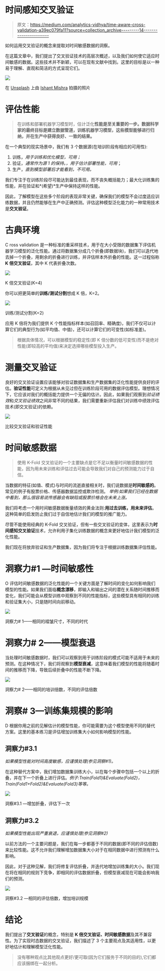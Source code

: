 # 时间感知交叉验证

> 原文：<https://medium.com/analytics-vidhya/time-aware-cross-validation-a39ec079fa11?source=collection_archive---------14----------------------->

如何运用交叉验证的概念来提取对时间敏感数据的洞察。

在这篇文章中，我们提出了交叉验证技术的高层次概述，以及我们如何使它适应时间敏感的数据。这些技术并不新颖，可以在现有文献中找到。这里的目标是以一种易于理解、直观和简洁的方式呈现它们。

![](img/8d09536c579e615b10a6bb9cbcf01596.png)

在 [Unsplash](https://unsplash.com?utm_source=medium&utm_medium=referral) 上由 [Ishant Mishra](https://unsplash.com/@ishant_mishra54?utm_source=medium&utm_medium=referral) 拍摄的照片

# 评估性能

> 在训练和部署机器学习模型时，估计泛化**性能是至关重要的一步。数据科学家的最终目标是建立数据管道，训练机器学习模型，这些模型能够进行归纳，并在生产中获得良好、一致的结果。**

在一个典型的现实场景中，我们有 3 个数据源(在培训阶段有相应的可用性):

1.  训练，*用于训练和优化模型，可用；*
2.  验证，*通常作为源 1 的保持。，用于估计部署性能，可用*；
3.  生产，*直到模型部署后才能看到，不可用。*

我们专注于在训练阶段尽可能达到最佳表现，而不丧失概括能力；最大化训练集的性能，并在验证和*(希望)*生产中保持这样的性能。

因此，了解模型在这些多个阶段的表现非常关键，确保我们的模型不会过度适应训练数据，并且仍然能够在生产中正确预测。评估这种模型泛化能力的一种常用技术是**交叉验证**。

# 古典环境

C ross validation 是一种标准的重采样技术，用于在大小受限的数据集下评估机器学习模型的泛化性能。通过将数据集分成几个折叠(即数据块)，我们可以迭代地去掉一个折叠，用剩余的折叠进行训练，并评估样本外折叠的性能。这一过程俗称 **K 倍交叉验证**，其中 K 代表折叠次数。

![](img/34b825875984080b490a528cf851cd38.png)

K 倍交叉验证(K=4)

你可以把更简单的**训练/测试分割**想成 K 倍，K=2。

![](img/09325e1ed43b1d457e27ea923bf79590.png)

训练/测试分割(K=2)

应用 K 倍将为我们提供 K 个性能指标样本(如召回率、精确度)，我们不仅可以计算它们的典型行为(如平均值、中值)，还可以计算它们的可变性(如标准差)。

> 根据具体情况，可以根据模型的稳定性(即 K 倍分数的低可变性)而不是绝对性能(即较高的平均值)来决定选择哪些模型投入生产。

# 测量交叉验证

良好的交叉验证设置应该能够对验证数据集和生产数据集的泛化性能提供良好的评估。**验证性能**可定义为根据从未见过但在训练阶段可用的数据评估模型。理想情况下，它应该对我们的概括能力提供一个无偏的估计。因此，如果我们观察到*验证绩效*和*交叉验证绩效*之间非常不同的结果，我们需要重新评估我们对训练中绩效评估技术(即交叉验证)的依赖。

![](img/5729b4f273275d3119782d819037eeb1.png)

比较交叉验证和验证性能

# 时间敏感数据

> 使用 K-Fold 交叉验证的一个主要缺点是它不足以衡量时间敏感数据的性能，因为用未来训练和评估过去可能会导致我们对自己的预测能力过于自信。

当数据的特征(如值、模式)与时间的流逝直接相关时，我们说数据是**时间敏感的**。常见的例子有股票价格、传感器数据监控或欺诈检测。
*举例:如果我们已经在数据中看到，那么很容易说传感器会有缺陷或股票价格会在未来上涨。*

我们将考虑一个用时间敏感数据衡量绩效的黄金法则:**用过去训练，用未来评估**。这种简单的启发防止我们过于自信地估计我们的模型的推广能力。

尽管不能使用经典的 K-Fold 交叉验证，但有一些交叉验证的变体，这里表示为**时间感知交叉验证**技术，允许利用子集化训练数据的概念来更好地估计我们模型的泛化性能。

我们现在将放弃验证和生产数据集，因为我们将专注于根据训练数据集评估性能。

# 洞察力#1 —时间敏感性

O 评估时间敏感数据的泛化性能的一个关键方面是了解时间的变化如何影响我们模型的性能。如果我们面临**概念漂移**，即输入和输出之间的潜在关系随时间推移而变化，我们可能会从模型训练中观察到不同的性能指标，这些模型具有相同的训练和验证集大小，只是随时间向前移动。

![](img/f87b4138080ca67bd7d8fb1c42e5285f.png)

洞察力# 1——相同的褶皱尺寸，不同的时代

# 洞察力# 2——模型衰退

当处理时间敏感数据时，我们可以观察到用于训练阶段的模式可能不适用于未来的预测。在这种情况下，我们将观察到**模型衰减**，这意味着我们模型的性能将随着时间的推移而下降，导致后续折叠中的性能不断下降。

![](img/d81660071834b834c1b4c3ada100fe78.png)

洞察力# 2——相同的培训倍数，不同的评估倍数

# 洞察# 3—训练集规模的影响

D 根据你用之前的见解估计的模型性能，你可能需要为这个模型使用不同的替代方案。这里的基本练习是评估增加训练集大小如何影响模型的性能。

## 洞察力#3.1

*如果模型性能对时间高度敏感，应谨慎处理(参见洞察#1)。*

在这种替代方案中，我们增加数据集训练大小，以在每个步骤中包括一个以上的折叠，并在下一个折叠上进行评估。*例子:Train(Fold1)&Evaluate(Fold2)，Train(Fold1+Fold2)&Evaluate(Fold3)等等。*

![](img/09580cf00b7661396a00649c56d768d6.png)

洞察#3.1 —增加折叠，评估下一次

## 洞察力#3.2

*如果模型性能出现严重衰退，应谨慎处理(参见洞察#2)*

以前方法的一个主要问题是，我们在每一步都基于不同的数据(即不同的评估倍数)来比较性能。这不允许我们理解增加数据集大小对于在相同数据中进行预测有什么影响。

因此，对于这种见解，我们将修复评估折叠，并迭代地增加训练集的大小。我们现在将在相同的规则下竞争，即相同的评估数据折叠，但模型衰减现在可能会影响我们的预测。

![](img/699e04d1e030f0c407e325092e0dd86e.png)

洞察#3.2 —相同的评估倍数，增加培训规模

# 结论

我们提出了**交叉验证**的概念，特别是 **K 倍交叉验证、时间敏感数据**及其不兼容性。为了实现时态数据的交叉验证，我们描述了 3 个主要观点及其适用性，以更好地估计和理解模型泛化性能。

> 没有哪种观点比其他观点更好/更可取(因为它们服务于不同的目的),它们都应该捆绑在一起分析。